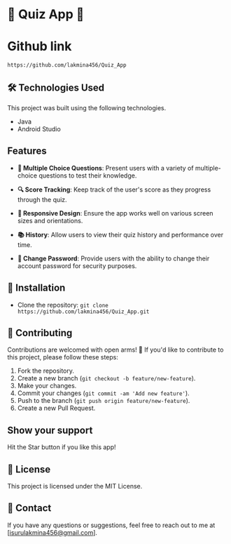 # 🧠 Quiz App 📝

# Github link 

	https://github.com/lakmina456/Quiz_App


## **🛠️ Technologies Used**

This project was built using the following technologies.

- Java
- Android Studio

## **Features**

- **📝 Multiple Choice Questions**: Present users with a variety of multiple-choice questions to test their knowledge.
  
- **🔍 Score Tracking**: Keep track of the user's score as they progress through the quiz.

- **📱 Responsive Design**: Ensure the app works well on various screen sizes and orientations.

- **📚 History**: Allow users to view their quiz history and performance over time.

- **🔑 Change Password**: Provide users with the ability to change their account password for security purposes.

## **🚀 Installation**
- Clone the repository: `git clone https://github.com/lakmina456/Quiz_App.git`

## 🤝 Contributing

Contributions are welcomed with open arms! 🙌 If you'd like to contribute to this project, 
please follow these steps:

1. Fork the repository.
2. Create a new branch (`git checkout -b feature/new-feature`).
3. Make your changes.
4. Commit your changes (`git commit -am 'Add new feature'`).
5. Push to the branch (`git push origin feature/new-feature`).
6. Create a new Pull Request.

## **Show your support**

Hit the Star button if you like this app!

## **📝 License**
This project is licensed under the MIT License.

## **📧 Contact**
If you have any questions or suggestions, feel free to reach out to me at [isurulakmina456@gmail.com].
